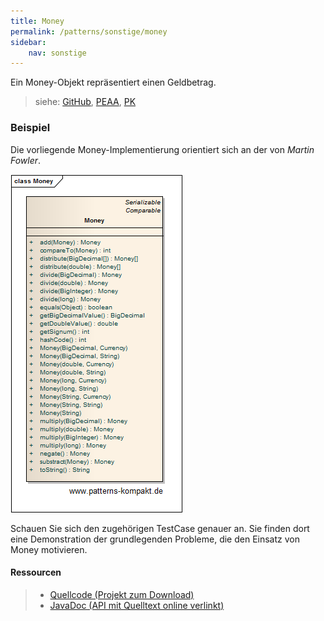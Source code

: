 ```yaml
---
title: Money
permalink: /patterns/sonstige/money
sidebar:
    nav: sonstige
---
```


Ein Money-Objekt repräsentiert einen Geldbetrag.

> siehe: [GitHub](https://github.com/KarlEilebrecht/patterns-kompakt-code/blob/main/src/test/java/de/calamanari/pk/money/README.md), [PEAA](/literature#peaa), [PK](/literature#pk)

### Beispiel

Die vorliegende Money-Implementierung orientiert sich an der von *Martin Fowler*.

![](/images/patterns/money/money_cx.png)

Schauen Sie sich den zugehörigen TestCase genauer an. Sie finden dort eine Demonstration der grundlegenden Probleme, die den Einsatz von Money motivieren.

#### Ressourcen

> * [Quellcode (Projekt zum Download)](/patterns#codebeispiele)
> * [JavaDoc (API mit Quelltext online verlinkt)]()